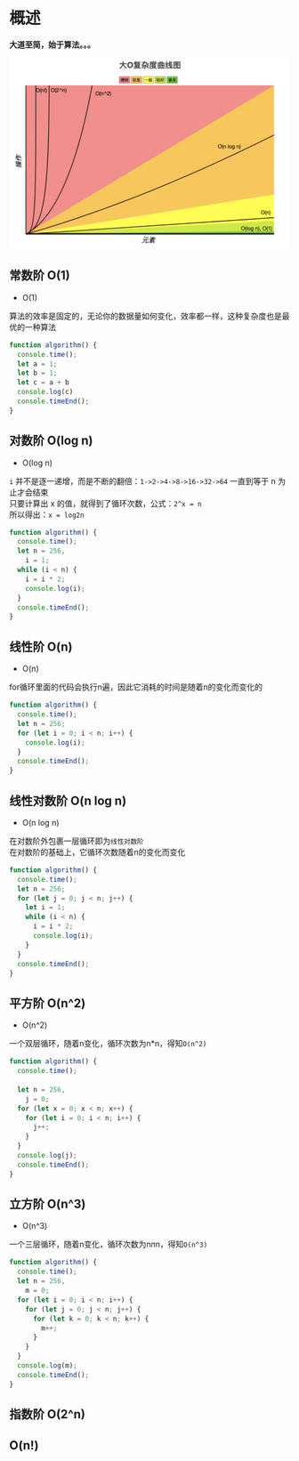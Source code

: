 # 概述

**大道至简，始于算法。。。**

![o.png](./assets/o.png)

## 常数阶 O(1)
- O(1)  

算法的效率是固定的，无论你的数据量如何变化，效率都一样，这种复杂度也是最优的一种算法

```js
function algorithm() {
  console.time();
  let a = 1;
  let b = 1;
  let c = a + b
  console.log(c)
  console.timeEnd();
}
```
## 对数阶 O(log n)
- O(log n)  

`i` 并不是逐一递增，而是不断的翻倍：`1->2->4->8->16->32->64` 一直到等于 n 为止才会结束  
只要计算出 x 的值，就得到了循环次数，公式：`2^x = n`  
所以得出：`x = log2n`

```js
function algorithm() {
  console.time();
  let n = 256,
    i = 1;
  while (i < n) {
    i = i * 2;
    console.log(i);
  }
  console.timeEnd();
}
```
## 线性阶 O(n)
- O(n)  

for循环里面的代码会执行n遍，因此它消耗的时间是随着n的变化而变化的

```js
function algorithm() {
  console.time();
  let n = 256;
  for (let i = 0; i < n; i++) {
    console.log(i);
  }
  console.timeEnd();
}
```
## 线性对数阶 O(n log n)
- O(n log n)  

在对数阶外包裹一层循环即为`线性对数阶`  
在对数阶的基础上，它循环次数随着n的变化而变化

```js
function algorithm() {
  console.time();
  let n = 256;
  for (let j = 0; j < n; j++) {
    let i = 1;
    while (i < n) {
      i = i * 2;
      console.log(i);
    }
  }
  console.timeEnd();
}
```
## 平方阶 O(n^2)
- O(n^2)  

一个双层循环，随着n变化，循环次数为n*n，得知`O(n^2)`

```js
function algorithm() {
  console.time();

  let n = 256,
    j = 0;
  for (let x = 0; x < n; x++) {
    for (let i = 0; i < n; i++) {
      j++;
    }
  }
  console.log(j);
  console.timeEnd();
}
```
## 立方阶 O(n^3)

- O(n^3) 

一个三层循环，随着n变化，循环次数为n*n*n，得知`O(n^3)`

```js
function algorithm() {
  console.time();
  let n = 256,
    m = 0;
  for (let i = 0; i < n; i++) {
    for (let j = 0; j < n; j++) {
      for (let k = 0; k < n; k++) {
        m++;
      }
    }
  }
  console.log(m);
  console.timeEnd();
}
```
## 指数阶 O(2^n)
## O(n!)